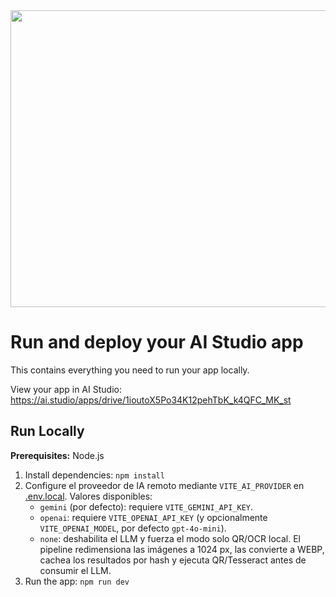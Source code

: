 <div align="center">
<img width="1200" height="475" alt="GHBanner" src="https://github.com/user-attachments/assets/0aa67016-6eaf-458a-adb2-6e31a0763ed6" />
</div>

# Run and deploy your AI Studio app

This contains everything you need to run your app locally.

View your app in AI Studio: https://ai.studio/apps/drive/1ioutoX5Po34K12pehTbK_k4QFC_MK_st

## Run Locally

**Prerequisites:**  Node.js


1. Install dependencies:
   `npm install`
2. Configure el proveedor de IA remoto mediante `VITE_AI_PROVIDER` en [.env.local](.env.local). Valores disponibles:
   - `gemini` (por defecto): requiere `VITE_GEMINI_API_KEY`.
   - `openai`: requiere `VITE_OPENAI_API_KEY` (y opcionalmente `VITE_OPENAI_MODEL`, por defecto `gpt-4o-mini`).
   - `none`: deshabilita el LLM y fuerza el modo solo QR/OCR local.
   El pipeline redimensiona las imágenes a 1024 px, las convierte a WEBP, cachea los resultados por hash y ejecuta QR/Tesseract antes de consumir el LLM.
3. Run the app:
   `npm run dev`
